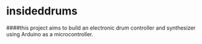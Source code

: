 # insideddrums

####this project aims to build an electronic drum controller and synthesizer using Arduino as a microcontroller.
